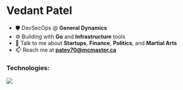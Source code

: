 <h1 align="left">Vedant Patel</h1>

- 🛡️ DevSecOps @ **General Dynamics**  
- ⚙️ Building with **Go** and **Infrastructure** tools  
- 💬 Talk to me about **Startups**, **Finance**, **Politics**, and **Martial Arts**  
- 📫 Reach me at **patev70@mcmaster.ca**



<h3 align="left">Technologies:</h3>
<p align="left">
  <a href="https://skillicons.dev">
    <img src="https://skillicons.dev/icons?i=go,docker,kubernetes,postgres,terraform,ansible,aws,linux" />
  </a>
</p>



